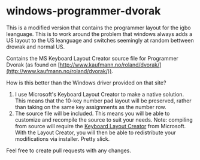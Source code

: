 windows-programmer-dvorak
=========================

This is a modified version that contains the programmer layout for the igbo leanguage. This is to work around the problem that windows always adds a US layout to the US leanguage and switches seemingly at random bettween drovrak and normal US.

Contains the MS Keyboard Layout Creator source file for Programmer Dvorak (as found on [http://www.kaufmann.no/roland/dvorak/](http://www.kaufmann.no/roland/dvorak/)).

How is this better than the Windows driver provided on that site?

1. I use Microsoft's Keyboard Layout Creator to make a native solution. This means that the 10-key number pad layout will be preserved, rather than taking on the same key assignments as the number row.
2. The source file will be included. This means you will be able to customize and recompile the source to suit your needs. Note: compiling from source will require the [Keyboard Layout Creator](http://msdn.microsoft.com/en-us/goglobal/bb964665.aspx) from Microsoft. With the Layout Creator, you will then be able to redistribute your modifications via installer. Pretty slick.

Feel free to create pull requests with any changes.